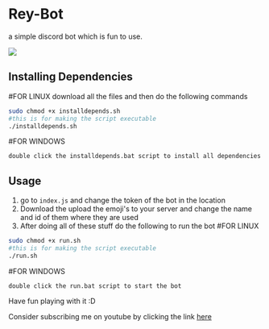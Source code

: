 # Rey-Bot

a simple discord bot which is fun to use.


<img src="https://cdn.discordapp.com/attachments/774847277092962345/774847506777374772/standard.gif">


## Installing Dependencies
#FOR LINUX
download all the files and then do the following commands

```bash
sudo chmod +x installdepends.sh
#this is for making the script executable
./installdepends.sh
```

#FOR WINDOWS
```
double click the installdepends.bat script to install all dependencies
```
## Usage

1. go to `index.js` and change the token of the bot in the location
2. Download the upload the emoji's to your server and change the name and id of them where they are used
2. After doing all of these stuff do the following to run the bot
#FOR LINUX
```bash
sudo chmod +x run.sh
#this is for making the script executable
./run.sh
```
#FOR WINDOWS
```
double click the run.bat script to start the bot
```

Have fun playing with it :D 

Consider subscribing me on youtube by clicking the link [here](https://bit.ly/ReyanshKhobragade)
